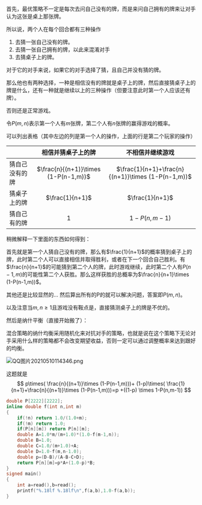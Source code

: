 
<!--more-->

首先，最优策略不一定是每次去问自己没有的牌，而是来问自己拥有的牌来让对手认为这张是桌上那张牌。

所以说，两个人在每个回合都有三种操作

1. 去猜一张自己没有的牌。
2. 去猜一张自己拥有的牌，以此来混淆对手
3. 去猜桌子上的牌。

对于它的对手来说，如果它的对手选择了猜，且自己并没有猜的牌。

那么他也有两种选择，一种是相信没有的牌就是桌子上的牌，然后直接猜桌子上的牌是什么，还有一种就是继续以上的三种操作（但要注意此时第一个人应该还有牌）。

否则还是正常游戏。

令$P(m,n)$表示第一个人有$m$张牌，第二个人有$n$张牌的赢得游戏的概率。

可以列出表格（其中左边的列是第一个人的操作，上面的行是第二个玩家的操作）

|                |  相信并猜桌子上的牌  |       不相信并继续游戏       |
| -------------- | :------------------: | :--------------------------: |
| 猜自己没有的牌 | $\frac{n}{(n+1)}\times (1-P(n-1,m))$ | $\frac{1}{n+1}+\frac{n}{(n+1)}\times (1-P(n-1,m))$ |
| 猜桌子上的牌   |       $\frac{1}{n+1}$       |           $\frac{1}{n+1}$           |
| 猜自己有的牌   |          $1$          |          $1-P(n,m-1)$          |

稍微解释一下里面的东西如何得到：

首先就是第一个人猜自己没有的牌，那么有$\frac{1}{n+1}$的概率猜到桌子上的牌，此时第二个人可以直接相信并取得胜利，或者在下一个回合自己胜利。有$\frac{n}{n+1}$的可能猜到第二个人的牌，此时游戏继续，此时第二个人有$P(n-1,m)$的可能性第二个人获胜。那么这样获胜的总概率为$\frac{n}{n+1}\times (1-P(n-1,m))$。

其他还是比较显然的...
然后算出所有的P的就可以解决问题，答案即$P(m,n)$。

以及注意当$m,n\ge 1$且游戏没有鞍点是，直接猜测桌子上的牌是不优的。

然后是纳什平衡（直接开始搬了）：

混合策略的纳什均衡采用随机化来对抗对手的策略，也就是说在这个策略下无论对手采用什么样的策略都不会改变期望收益，否则一定可以通过调整概率来达到跟好的均衡。

![QQ图片20210510114346.png](https://i.loli.net/2021/05/10/hRcMT8IECb5tO1Y.png)

这题就是
$$
p\times( \frac{n}{(n+1)}\times (1-P(n-1,m)))+ (1-p)\times( \frac{1}{n+1}+\frac{n}{(n+1)}\times (1-P(n-1,m)))=p +((1-p) \times 1-P(n,m-1))
$$

```c++
double P[2222][2222];
inline double f(int n,int m)
{
	if(!n) return 1.0/(1.0+m);
	if(!m) return 1.0;
	if(P[n][m]) return P[n][m];
	double A=1.0*m/(m+1.0)*(1.0-f(m-1,n));
	double B=1.0;
	double C=1.0/(m+1.0)+A;
	double D=1.0-f(m,n-1.0);
	double p=(D-B)/(A-B-C+D);
	return P[n][m]=p*A+(1.0-p)*B;
}
signed main()
{
	int a=read(),b=read();
	printf("%.18lf %.18lf\n",f(a,b),1.0-f(a,b));
}
```

